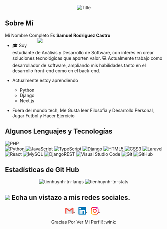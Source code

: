 <div align="center">
  <img src="https://readme-typing-svg.herokuapp.com?font=Architects+Daughter&color=%2338C2FF&size=50&center=true&vCenter=true&height=60&width=600&lines=Holaaa!+Soy+Samuel;Bienvenido+a+mi+perfil!" alt="Title"></img>
</div>


## Sobre Mí

 Mi Nombre Completo Es **Samuel Rodriguez Castro** <img src='https://media.giphy.com/media/bcKmIWkUMCjVm/giphy.gif' width="400" align="right"/>


- 🎓 Soy estudiante de Análisis y Desarrollo de Software, con interés en crear soluciones tecnológicas que aporten valor.
💻 Actualmente trabajo como desarrollador de software, ampliando mis habilidades tanto en el desarrollo front-end como en el back-end.
- Actualmente estoy aprendiendo
   - Python
   - Django
   - Next.js

- Fuera del mundo tech, Me Gusta leer Filosofía y Desarrollo Personal, Jugar Futbol y Hacer Ejercicio 


## Algunos Lenguajes y Tecnologías
 ![PHP](https://img.shields.io/badge/php-%23777BB4.svg?style=for-the-badge&logo=php&logoColor=white) 	 
 ![Python](https://img.shields.io/badge/python-3670A0?style=for-the-badge&logo=python&logoColor=ffdd54) 
 ![JavaScript](https://img.shields.io/badge/javascript-%23323330.svg?style=for-the-badge&logo=javascript&logoColor=%23F7DF1E)
 ![TypeScript](https://img.shields.io/badge/typescript-%23007ACC.svg?style=for-the-badge&logo=typescript&logoColor=white) 
![Django](https://img.shields.io/badge/django-%23092E20.svg?style=for-the-badge&logo=django&logoColor=white) 
![HTML5](https://img.shields.io/badge/html5-%23E34F26.svg?style=for-the-badge&logo=html5&logoColor=white)
![CSS3](https://img.shields.io/badge/css3-%231572B6.svg?style=for-the-badge&logo=css3&logoColor=white)
![Laravel](https://img.shields.io/badge/laravel-%23FF2D20.svg?style=for-the-badge&logo=laravel&logoColor=white)
![React](https://img.shields.io/badge/react-%2320232a.svg?style=for-the-badge&logo=react&logoColor=%2361DAFB)
![MySQL](https://img.shields.io/badge/mysql-4479A1.svg?style=for-the-badge&logo=mysql&logoColor=white)
![DjangoREST](https://img.shields.io/badge/DJANGO-REST-ff1709?style=for-the-badge&logo=django&logoColor=white&color=ff1709&labelColor=gray)
![Visual Studio Code](https://img.shields.io/badge/Visual%20Studio%20Code-0078d7.svg?style=for-the-badge&logo=visual-studio-code&logoColor=white) 
![Git](https://img.shields.io/badge/git-%23F05033.svg?style=for-the-badge&logo=git&logoColor=white) 
![GitHub](https://img.shields.io/badge/github-%23121011.svg?style=for-the-badge&logo=github&logoColor=white) 





## Estadísticas de Git Hub
<div align="center">
<img src="https://github-readme-stats.vercel.app/api/top-langs/?username=SamuelRodriguezC&layout=compact&show_icon=true&theme=tokyonight&hide&border=true&locale=es" alt="tienhuynh-tn-langs" />
<img src="https://github-readme-stats.vercel.app/api/?username=SamuelRodriguezC&layout=compact&show_icon=true&theme=tokyonight&hide&border=true&locale=es" alt="tienhuynh-tn-stats"/>
</div>


## <img src='https://raw.githubusercontent.com/ShahriarShafin/ShahriarShafin/main/Assets/handshake.gif' width="80px"> Echa un vistazo a mis redes sociales.
<p align="center">
  <a href="mailto:samuelrc250@gmail.com" >
    <img align="center" alt="TienHuynh-TN | Gmail" width="26px" src="https://github.com/SatYu26/SatYu26/blob/master/Assets/Gmail.svg" />
  </a> &nbsp;&nbsp;
  
  <a href="https://www.linkedin.com/in/username/" target="_blank">
    <img align="center" alt="TienHuynh-TN | Linkedin" width="24px" src="https://github.com/SatYu26/SatYu26/blob/master/Assets/Linkedin.svg" />
  </a> &nbsp;&nbsp;
  
  
  <a href="https://www.instagram.com/samueloo__/" target="_blank">
    <img align="center" alt="TienHuynh-TN | Instagram" width="24px" src="https://github.com/SatYu26/SatYu26/blob/master/Assets/Instagram.svg" />
  </a> &nbsp;&nbsp;
  
<p> 

<div align="center">
  Gracias Por Ver Mi Perfil! :wink: <br/>
</div>
